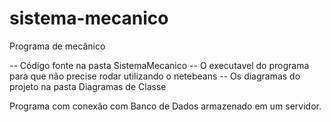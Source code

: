 # sistema-mecanico
 Programa de mecânico 

 -- Código fonte na pasta SistemaMecanico
 -- O executavel do programa para que não precise rodar utilizando o netebeans
 -- Os diagramas do projeto na pasta Diagramas de Classe

Programa com conexão com Banco de Dados armazenado em um servidor.
